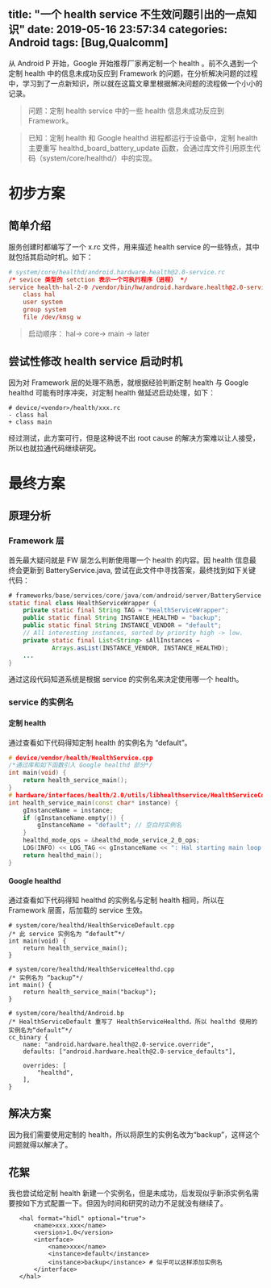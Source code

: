 title: "一个 health service 不生效问题引出的一点知识"
date: 2019-05-16 23:57:34
categories: Android
tags: [Bug,Qualcomm]
---
从 Android P 开始，Google 开始推荐厂家再定制一个 health 。前不久遇到一个定制 health 中的信息未成功反应到 Framework 的问题，在分析解决问题的过程中，学习到了一点新知识，所以就在这篇文章里根据解决问题的流程做一个小小的记录。

> 问题：定制 health service 中的一些 health 信息未成功反应到 Framework。

> 已知：定制 health 和 Google healthd 进程都运行于设备中，定制 health 主要重写 healthd_board_battery_update 函数，会通过库文件引用原生代码（system/core/healthd/）中的实现。

# 初步方案
## 简单介绍
服务创建时都编写了一个 x.rc 文件，用来描述 health service 的一些特点，其中就包括其启动时机。如下：
```rc
# system/core/healthd/android.hardware.health@2.0-service.rc
/* sevice 类型的 setction 表示一个可执行程序（进程） */
service health-hal-2-0 /vendor/bin/hw/android.hardware.health@2.0-service or healthd.rc
	class hal 
	user system
	group system
	file /dev/kmsg w

```
> 启动顺序： hal-> core-> main -> later

<!--more-->
## 尝试性修改 health service 启动时机 
因为对 Framework 层的处理不熟悉，就根据经验判断定制 health 与 Google healthd 可能有时序冲突，对定制 health 做延迟启动处理，如下：
```
# device/<vendor>/health/xxx.rc 
- class hal 
+ class main 
```
经过测试，此方案可行，但是这种说不出 root cause 的解决方案难以让人接受，所以也就拉通代码继续研究。

# 最终方案
## 原理分析
### Framework 层
首先最大疑问就是 FW 层怎么判断使用哪一个 health 的内容。因 health 信息最终会更新到 BatteryService.java, 尝试在此文件中寻找答案，最终找到如下关键代码：
```java
# frameworks/base/services/core/java/com/android/server/BatteryService.java
static final class HealthServiceWrapper {
    private static final String TAG = "HealthServiceWrapper";
    public static final String INSTANCE_HEALTHD = "backup";
    public static final String INSTANCE_VENDOR = "default";
    // All interesting instances, sorted by priority high -> low.
    private static final List<String> sAllInstances =
            Arrays.asList(INSTANCE_VENDOR, INSTANCE_HEALTHD);
    ...
}
```
通过这段代码知道系统是根据 service 的实例名来决定使用哪一个 health。

### service 的实例名
#### 定制 health
通过查看如下代码得知定制 health 的实例名为 “default”。
```cpp
# device/vendor/health/HealthService.cpp
/*通过库和如下函数引入 Google healthd 部分*/
int main(void) {
    return health_service_main();
}
# hardware/interfaces/health/2.0/utils/libhealthservice/HealthServiceCommon.cpp
int health_service_main(const char* instance) {
    gInstanceName = instance;
    if (gInstanceName.empty()) {
        gInstanceName = "default"; // 空白时实例名
    }
    healthd_mode_ops = &healthd_mode_service_2_0_ops;
    LOG(INFO) << LOG_TAG << gInstanceName << ": Hal starting main loop...";
    return healthd_main();
}
```
#### Google healthd
通过查看如下代码得知 healthd 的实例名与定制 health 相同，所以在 Framework 层面，后加载的 service 生效。
```
# system/core/healthd/HealthServiceDefault.cpp
/* 此 service 实例名为 “default”*/
int main(void) {
    return health_service_main();
}

# system/core/healthd/HealthServiceHealthd.cpp
/* 实例名为 “backup”*/
int main() {
    return health_service_main("backup");
}

# system/core/healthd/Android.bp
/* HealthServiceDefault 重写了 HealthServiceHealthd，所以 healthd 使用的实例名为“default”*/
cc_binary {
    name: "android.hardware.health@2.0-service.override",
    defaults: ["android.hardware.health@2.0-service_defaults"],

    overrides: [
        "healthd",
    ],
}
```
## 解决方案
因为我们需要使用定制的 health，所以将原生的实例名改为“backup”，这样这个问题就得以解决了。

## 花絮
我也尝试给定制 health 新建一个实例名，但是未成功，后发现似乎新添实例名需要按如下方式配置一下。但因为时间和研究的动力不足就没有继续了。
```
   <hal format="hidl" optional="true">
       <name>xxx.xxx</name>
       <version>1.0</version>
       <interface>
           <name>xxx</name>
           <instance>default</instance>
           <instance>backup</instance> # 似乎可以这样添加实例名
       </interface>
   </hal>
```
